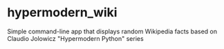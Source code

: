 # hypermodern_wiki
Simple command-line app that displays random Wikipedia facts based on Claudio Jolowicz "Hypermodern Python" series
